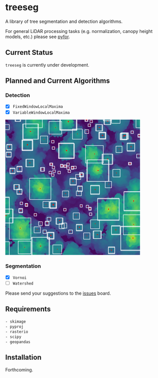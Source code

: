 # treeseg

A library of tree segmentation and detection algorithms.

For general LiDAR processing tasks (e.g. normalization, canopy height models, etc.) please see [pyfor](https://github.com/brycefrank/pyfor).

## Current Status

`treeseg` is currently under development.

## Planned and Current Algorithms

### Detection

- [x] `FixedWindowLocalMaxima`
- [x] `VariableWindowLocalMaxima`

![alt text](docs/vwlm.png)

### Segmentation

- [x] `Vornoi`
- [ ] `Watershed`

Please send your suggestions to the [issues](https://github.com/brycefrank/treeseg/issues) board.

## Requirements

```
- skimage
- pyproj
- rasterio
- scipy
- geopandas
```

## Installation

Forthcoming.